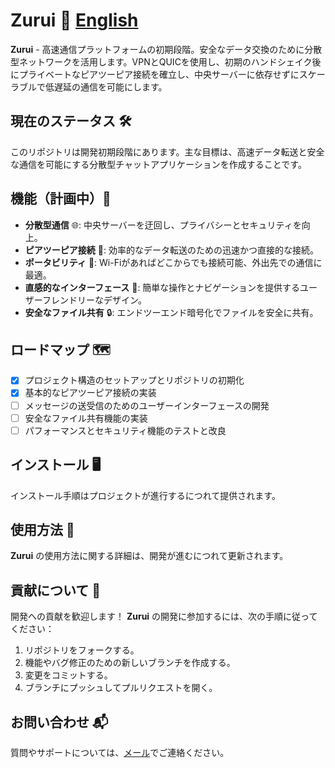 # Zurui 🚀 [English](README.md)

**Zurui** - 高速通信プラットフォームの初期段階。安全なデータ交換のために分散型ネットワークを活用します。VPNとQUICを使用し、初期のハンドシェイク後にプライベートなピアツーピア接続を確立し、中央サーバーに依存せずにスケーラブルで低遅延の通信を可能にします。

## 現在のステータス 🛠️

このリポジトリは開発初期段階にあります。主な目標は、高速データ転送と安全な通信を可能にする分散型チャットアプリケーションを作成することです。

## 機能（計画中）🌟

-   **分散型通信** 🌐: 中央サーバーを迂回し、プライバシーとセキュリティを向上。
-   **ピアツーピア接続** 🔗: 効率的なデータ転送のための迅速かつ直接的な接続。
-   **ポータビリティ** 📱: Wi-Fiがあればどこからでも接続可能、外出先での通信に最適。
-   **直感的なインターフェース** 🎨: 簡単な操作とナビゲーションを提供するユーザーフレンドリーなデザイン。
-   **安全なファイル共有** 🔒: エンドツーエンド暗号化でファイルを安全に共有。

## ロードマップ 🗺️

-   [x] プロジェクト構造のセットアップとリポジトリの初期化
-   [x] 基本的なピアツーピア接続の実装
-   [ ] メッセージの送受信のためのユーザーインターフェースの開発
-   [ ] 安全なファイル共有機能の実装
-   [ ] パフォーマンスとセキュリティ機能のテストと改良

## インストール 🖥️

インストール手順はプロジェクトが進行するにつれて提供されます。

## 使用方法 📖

**Zurui** の使用方法に関する詳細は、開発が進むにつれて更新されます。

## 貢献について 🤝

開発への貢献を歓迎します！ **Zurui** の開発に参加するには、次の手順に従ってください：

1. リポジトリをフォークする。
2. 機能やバグ修正のための新しいブランチを作成する。
3. 変更をコミットする。
4. ブランチにプッシュしてプルリクエストを開く。

## お問い合わせ 📬

質問やサポートについては、[メール](mailto:akzestia@gmail.com)でご連絡ください。
